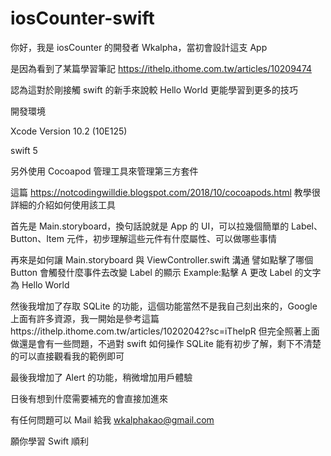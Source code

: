 # iosCounter-swift

你好，我是 iosCounter 的開發者 Wkalpha，當初會設計這支 App

是因為看到了某篇學習筆記 https://ithelp.ithome.com.tw/articles/10209474

認為這對於剛接觸 swift 的新手來說較 Hello World 更能學習到更多的技巧


開發環境

Xcode Version 10.2 (10E125)

swift 5

另外使用 Cocoapod 管理工具來管理第三方套件

這篇 https://notcodingwilldie.blogspot.com/2018/10/cocoapods.html 教學很詳細的介紹如何使用該工具


首先是 Main.storyboard，換句話說就是 App 的 UI，可以拉幾個簡單的 Label、Button、Item 元件，初步理解這些元件有什麼屬性、可以做哪些事情

再來是如何讓 Main.storyboard 與 ViewController.swift 溝通
譬如點擊了哪個 Button 會觸發什麼事件去改變 Label 的顯示
Example:點擊 A 更改 Label 的文字為 Hello World

然後我增加了存取 SQLite 的功能，這個功能當然不是我自己刻出來的，Google 上面有許多資源，我一開始是參考這篇https://ithelp.ithome.com.tw/articles/10202042?sc=iThelpR
但完全照著上面做還是會有一些問題，不過對 swift 如何操作 SQLite 能有初步了解，剩下不清楚的可以直接觀看我的範例即可

最後我增加了 Alert 的功能，稍微增加用戶體驗

日後有想到什麼需要補充的會直接加進來

有任何問題可以 Mail 給我
wkalphakao@gmail.com

願你學習 Swift 順利
